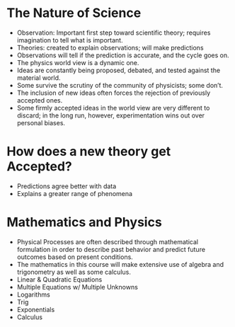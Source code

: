 # The Nature of Science
- Observation: Important first step toward scientific theory; requires imagination to tell what is important.
- Theories: created to explain observations; will make predictions
- Observations will tell if the prediction is accurate, and the cycle goes on.
- The physics world view is a dynamic one.
- Ideas are constantly being proposed, debated, and tested against the material world.
- Some survive the scrutiny of the community of physicists; some don’t.
- The inclusion of new ideas often forces the rejection of previously accepted ones.
- Some firmly accepted ideas in the world view are very different to discard; in the long run, however, experimentation wins out over personal biases.
# How does a new theory get Accepted?
- Predictions agree better with data
- Explains a greater range of phenomena
# Mathematics and Physics
- Physical Processes are often described through mathematical formulation in order to describe past behavior and predict future outcomes based on present conditions.
- The mathematics in this course will make extensive use of algebra and trigonometry as well as some calculus.
- Linear & Quadratic Equations
- Multiple Equations w/ Multiple Unknowns
- Logarithms
- Trig
- Exponentials
- Calculus

